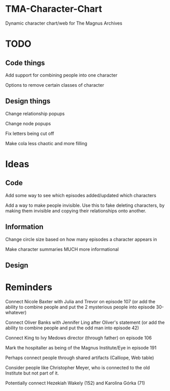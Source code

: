 # TMA-Character-Chart
Dynamic character chart/web for The Magnus Archives

# TODO
## Code things
Add support for combining people into one character

Options to remove certain classes of character

## Design things
Change relationship popups

Change node popups

Fix letters being cut off

Make cola less chaotic and more filling

# Ideas
## Code
Add some way to see which episodes added/updated which characters

Add a way to make people invisible. Use this to fake deleting characters, by making them invisible and copying their relationships onto another.

## Information
Change circle size based on how many episodes a character appears in

Make character summaries MUCH more informational

## Design

# Reminders
Connect Nicole Baxter with Julia and Trevor on episode 107 (or add the ability to combine people and put the 2 mysterious people into episode 30-whatever)

Connect Oliver Banks with Jennifer Ling after Oliver's statement (or add the ability to combine people and put the odd man into episode 42)

Connect King to Ivy Medows director (through father) on episode 106

Mark the hospitaller as being of the Magnus Institute/Eye in episode 191

Perhaps connect people through shared artifacts (Calliope, Web table)

Consider people like Christopher Meyer, who is connected to the old Institute but not part of it.

Potentially connect Hezekiah Wakely (152) and Karolina Górka (71)
